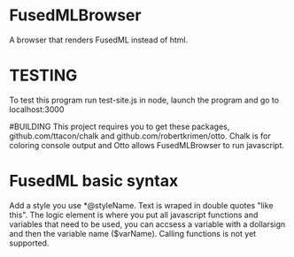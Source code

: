 # FusedMLBrowser
A browser that renders FusedML instead of html.

# TESTING
To test this program run test-site.js in node, launch the program and go to localhost:3000 

#BUILDING
This project requires you to get these packages, github.com/ttacon/chalk and github.com/robertkrimen/otto. Chalk is for coloring console output and Otto allows FusedMLBrowser to run javascript.

# FusedML basic syntax
Add a style you use *@styleName. Text is wraped in double quotes "like this". The logic element is where you put all javascript functions and variables that need to be used, you can accsess a variable with a dollarsign and then the variable name ($varName). Calling functions is not yet supported.
